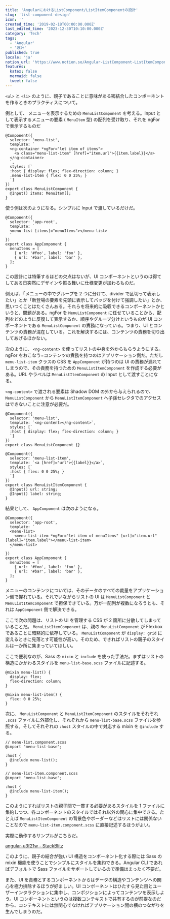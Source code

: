 ```yaml
---
title: 'AngularにおけるListComponent/ListItemComponentの設計'
slug: 'list-component-design'
icon: ''
created_time: '2019-02-18T00:00:00.000Z'
last_edited_time: '2023-12-30T10:10:00.000Z'
category: 'Tech'
tags:
  - 'Angular'
  - '設計'
published: true
locale: 'ja'
notion_url: 'https://www.notion.so/Angular-ListComponent-ListItemComponent-b0a1124520914ae6a17a7291930e0970'
features:
  katex: false
  mermaid: false
  tweet: false
---
```


`<ul>` と `<li>` のように、親子であることに意味がある密結合したコンポーネントを作るときのプラクティスについて。

例として、 メニューを表示するための `MenuListComponent` を考える。Input として表示するメニューの要素 ( `MenuItem` 型) の配列を受け取り、それを ngFor で表示するものだ

```
@Component({
  selector: 'menu-list',
  template: `
  <ng-container *ngFor="let item of items">
    <a class="menu-list-item" [href]="item.url">{{item.label}}</a>
  </ng-container>
  `,
  styles: [`
  :host { display: flex; flex-direction: column; }
  .menu-list-item { flex: 0 0 25%; }
  `]
})
export class MenuListComponent {
  @Input() items: MenuItem[];
}
```

使う側は次のようになる。シンプルに Input で渡しているだけだ。

```
@Component({
  selector: 'app-root',
  template: `
  <menu-list [items]="menuItems"></menu-list>
  `
})
export class AppComponent {
  menuItems = [
    { url: '#foo', label: 'foo' },
    { url: '#bar', label: 'bar' },
  ];
}
```

この設計には特筆するほどの欠点はないが、UI コンポーネントというのは得てしてある日突然にデザインや振る舞いに仕様変更が加わるものだ。

例えば、「メニューの中でグループを 2 つに分けて、divider で区切って表示したい」とか「新登場の要素を先頭に表示してバッジを付けて強調したい」とか、思いつくことはたくさんある。それらを将来的に吸収できるコンポーネントかというと、問題がある。ngFor を `MenuListComponent` に任せていることから、配列をどのように反復して表示するか、順序やグループ分けというものが UI コンポーネントである `MenuListComponent` の責務になっている。つまり、UI とコンテンツの責務が混在している。これを解決するには、コンテンツの責務を切り出してあげるほかない。

次のように、 `<ng-content>` を使ってリストの中身を外からもらうようにする。 ngFor をおこなう=コンテンツの責務を持つのはアプリケーション側だ。ただし `menu-list-item` クラスの CSS を `AppComponent` が持つのは UI の責務が漏れてしまうので、その責務を持つための `MenuListItemComponent` を作成する必要がある。URL やラベルは `MenuListItemComponent` の Input として渡すことになる。

`<ng-content>` で渡される要素は Shadow DOM の外から与えられるので、 `MenuListComponent` から `MenuListItemComponent` へ子孫セレクタでのアクセスはできないことに注意が必要だ。

```
@Component({
  selector: 'menu-list',
  template: `<ng-content></ng-content>`,
  styles: [`
  :host { display: flex; flex-direction: column; }
  `]
})
export class MenuListComponent {}

@Component({
  selector: 'menu-list-item',
  template: `<a [href]="url">{{label}}</a>`,
  styles: [`
  :host { flex: 0 0 25%; }
  `]
})
export class MenuListItemComponent {
  @Input() url: string;
  @Input() label: string;
}
```

結果として、 `AppComponent` は次のようになる。

```
@Component({
  selector: 'app-root',
  template: `
  <menu-list>
    <menu-list-item *ngFor="let item of menuItems" [url]="item.url" [label]="item.label"></menu-list-item>
  </menu-list>
  `
})
export class AppComponent {
  menuItems = [
    { url: '#foo', label: 'foo' },
    { url: '#bar', label: 'bar' },
  ];
}
```

メニューのコンテンツについては、そのデータのすべての裁量をアプリケーション側で握れている。それでいながらリストの UI は `MenuListComponent` と `MenuListItemComponent` で担保できている。万が一配列が複数になろうとも、それは `AppComponent` 側で解決できる。

ここで次の問題は、リストの UI を管理する CSS が 2 箇所に分散してしまっていることだ。 `MenuListItemComponent` は、親の `MenuListComponent` が Flexbox であることに暗黙的に依存している。 `MenuListComponent` が `display: grid` に変えるときに見落とす可能性が高い。そのため、できればリストの親子のスタイルは一か所に集まっていてほしい。

ここで便利なのが、Sass の `mixin` と `include` を使った手法だ。まずはリストの構造にかかわるスタイルを `menu-list-base.scss` ファイルに記述する。

```
@mixin menu-list() {
  display: flex;
  flex-direction: column;
}

@mixin menu-list-item() {
  flex: 0 0 25%;
}
```

次に、 `MenuListComponent` と `MenuListItemComponent` のスタイルをそれぞれ `.scss` ファイルに外部化し、それぞれから `menu-list-base.scss` ファイルを参照する。そしてそれぞれの `:host` スタイルの中で対応する mixin を `@include` する。

```
// menu-list.component.scss
@import "menu-list-base";

:host {
  @include menu-list();
}

// menu-list-item.component.scss
@import "menu-list-base";

:host {
  @include menu-list-item();
}
```

このようにすればリストの親子間で一貫する必要があるスタイルを 1 ファイルに集約しつつ、各コンポーネントのスタイルではそれ以外の関心に集中できる。たとえば `MenuListItemComponent` の背景色やボーダーなどはリストには関係ないことなので `menu-list-item.component.scss` に直接記述するほうがよい。

実際に動作するサンプルがこちらだ。

[angular-u3f21w - StackBlitz](https://stackblitz.com/edit/angular-u3f21w?file=src%2Fapp%2Fapp.component.html)

このように、親子の結合が強い UI 構造をコンポーネント化する際には Sass の mixin 機能を使うことでシンプルにスタイルを集約できる。Angular CLI であればデフォルトで Sass ファイルをサポートしているので準備はまったく不要だ。

また、UI を責務とするコンポーネントからはデータの構造やコンテンツへの関心を極力排除するほうが好ましい。UI コンポーネントはひたすら見た目とユーザーインタラクションに集中し、コンポジションによってコンテンツを表示しよう。UI コンポーネントというのは複数コンテキストで共有するのが前提なのだから、コンテキストには無関心でなければアプリケーション間の横のつながりを生んでしまうのだ。
